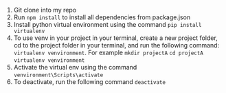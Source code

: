 1) Git clone into my repo
2) Run `npm install` to install all dependencies from package.json
3) Install python virtual environment using the command `pip install virtualenv`
4) To use venv in your project in your terminal, create a new project folder, cd to the project folder in your terminal, and run the following command: `virtualenv venvironment`. For example
   `mkdir projectA`
   `cd projectA`
   `virtualenv venvironment`
6) Activate the virtual env using the command `venvironment\Scripts\activate`
7) To deactivate, run the following command `deactivate`
     
